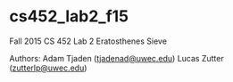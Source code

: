 # cs452_lab2_f15
Fall 2015 CS 452 Lab 2 Eratosthenes Sieve

Authors:
Adam Tjaden (tjadenad@uwec.edu)
Lucas Zutter (zutterlp@uwec.edu)
